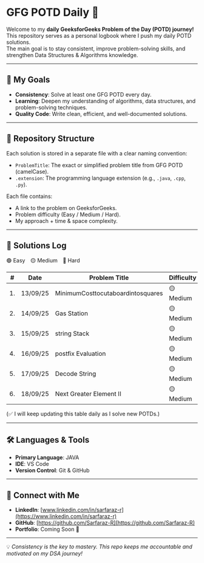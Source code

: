 # GFG POTD Daily 🚀

Welcome to my **daily GeeksforGeeks Problem of the Day (POTD) journey!**  
This repository serves as a personal logbook where I push my daily POTD solutions.  
The main goal is to stay consistent, improve problem-solving skills, and strengthen Data Structures & Algorithms knowledge.

---

## 🎯 My Goals

- **Consistency**: Solve at least one GFG POTD every day.
- **Learning**: Deepen my understanding of algorithms, data structures, and problem-solving techniques.
- **Quality Code**: Write clean, efficient, and well-documented solutions.

---

## 📁 Repository Structure

Each solution is stored in a separate file with a clear naming convention:

- `ProblemTitle`: The exact or simplified problem title from GFG POTD (camelCase).
- `.extension`: The programming language extension (e.g., `.java`, `.cpp`, `.py`).

Each file contains:

- A link to the problem on GeeksforGeeks.
- Problem difficulty (Easy / Medium / Hard).
- My approach + time & space complexity.

---

## 📜 Solutions Log

🟢 Easy 🟡 Medium 🔴 Hard

| #   | Date     | Problem Title                     | Difficulty | Topic  |
| --- | -------- | --------------------------------- | ---------- | ------ |
| 1.  | 13/09/25 | MinimumCosttocutaboardintosquares | 🟡 Medium  | Greedy |
| 2.  | 14/09/25 | Gas Station                       | 🟡 Medium  | Greedy |
| 3.  | 15/09/25 | string Stack                      | 🟡 Medium  | Greedy |
| 4.  | 16/09/25 | postfix Evaluation                | 🟡 Medium  | Stack  |
| 5.  | 17/09/25 | Decode String                     | 🟡 Medium  | Stack  |
| 6.  | 18/09/25 | Next Greater Element II           | 🟡 Medium  | Stack  |

(✅ I will keep updating this table daily as I solve new POTDs.)

---

## 🛠️ Languages & Tools

- **Primary Language**: JAVA
- **IDE**: VS Code
- **Version Control**: Git & GitHub

---

## 🔗 Connect with Me

- **LinkedIn**: [www.linkedin.com/in/sarfaraz-r](https://www.linkedin.com/in/sarfaraz-r)
- **GitHub**: [https://github.com/Sarfaraz-R](https://github.com/Sarfaraz-R)
- **Portfolio**: Coming Soon 🚀

---

💡 _Consistency is the key to mastery. This repo keeps me accountable and motivated on my DSA journey!_
